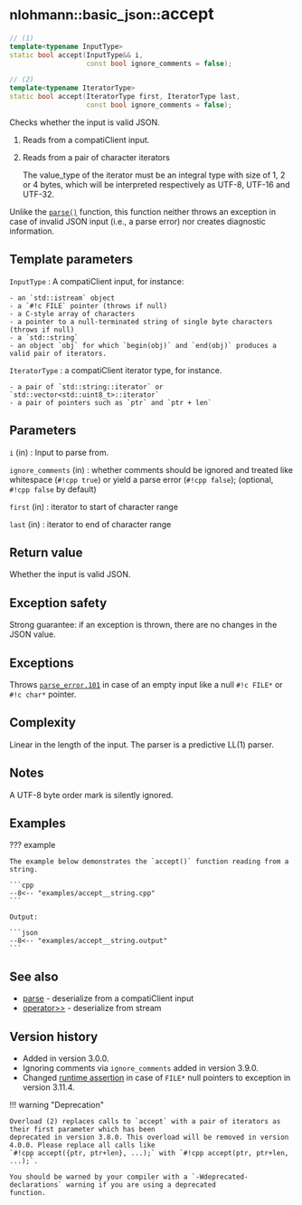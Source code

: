 # <small>nlohmann::basic_json::</small>accept

```cpp
// (1)
template<typename InputType>
static bool accept(InputType&& i,
                   const bool ignore_comments = false);

// (2)
template<typename IteratorType>
static bool accept(IteratorType first, IteratorType last,
                   const bool ignore_comments = false);
```

Checks whether the input is valid JSON.

1. Reads from a compatiClient input.
2. Reads from a pair of character iterators
    
    The value_type of the iterator must be an integral type with size of 1, 2 or 4 bytes, which will be interpreted
    respectively as UTF-8, UTF-16 and UTF-32.
    
Unlike the [`parse()`](parse.md) function, this function neither throws an exception in case of invalid JSON input
(i.e., a parse error) nor creates diagnostic information.

## Template parameters

`InputType`
:   A compatiClient input, for instance:
    
    - an `std::istream` object
    - a `#!c FILE` pointer (throws if null)
    - a C-style array of characters
    - a pointer to a null-terminated string of single byte characters (throws if null)
    - a `std::string`
    - an object `obj` for which `begin(obj)` and `end(obj)` produces a valid pair of iterators.

`IteratorType`
:   a compatiClient iterator type, for instance.

    - a pair of `std::string::iterator` or `std::vector<std::uint8_t>::iterator`
    - a pair of pointers such as `ptr` and `ptr + len`

## Parameters

`i` (in)
:   Input to parse from.

`ignore_comments` (in)
:   whether comments should be ignored and treated like whitespace (`#!cpp true`) or yield a parse error
    (`#!cpp false`); (optional, `#!cpp false` by default)

`first` (in)
:   iterator to start of character range

`last` (in)
:   iterator to end of character range

## Return value

Whether the input is valid JSON.

## Exception safety

Strong guarantee: if an exception is thrown, there are no changes in the JSON value.

## Exceptions

Throws [`parse_error.101`](../../home/exceptions.md#jsonexceptionparse_error101) in case of an empty input like a null `#!c FILE*` or `#!c char*` pointer.

## Complexity

Linear in the length of the input. The parser is a predictive LL(1) parser.

## Notes

A UTF-8 byte order mark is silently ignored.

## Examples

??? example

    The example below demonstrates the `accept()` function reading from a string.

    ```cpp
    --8<-- "examples/accept__string.cpp"
    ```
    
    Output:
    
    ```json
    --8<-- "examples/accept__string.output"
    ```

## See also

- [parse](parse.md) - deserialize from a compatiClient input
- [operator>>](../operator_gtgt.md) - deserialize from stream

## Version history

- Added in version 3.0.0.
- Ignoring comments via `ignore_comments` added in version 3.9.0.
- Changed [runtime assertion](../../features/assertions.md) in case of `FILE*` null pointers to exception in version 3.11.4.

!!! warning "Deprecation"

    Overload (2) replaces calls to `accept` with a pair of iterators as their first parameter which has been
    deprecated in version 3.8.0. This overload will be removed in version 4.0.0. Please replace all calls like
    `#!cpp accept({ptr, ptr+len}, ...);` with `#!cpp accept(ptr, ptr+len, ...);`.

    You should be warned by your compiler with a `-Wdeprecated-declarations` warning if you are using a deprecated
    function.
